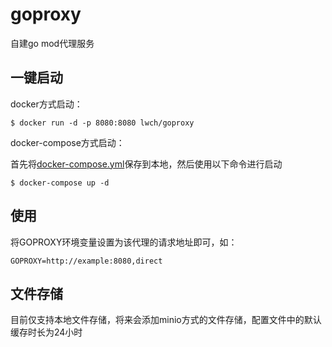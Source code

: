 # goproxy

自建go mod代理服务

## 一键启动

docker方式启动：

```shell
$ docker run -d -p 8080:8080 lwch/goproxy
```

docker-compose方式启动：

首先将[docker-compose.yml](docker-compose.yml)保存到本地，然后使用以下命令进行启动

```shell
$ docker-compose up -d
```

## 使用

将GOPROXY环境变量设置为该代理的请求地址即可，如：

```shell
GOPROXY=http://example:8080,direct
```

## 文件存储

目前仅支持本地文件存储，将来会添加minio方式的文件存储，配置文件中的默认缓存时长为24小时